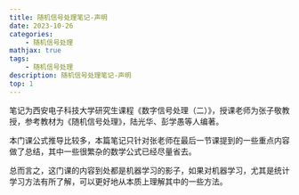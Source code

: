 ```yaml
---
title: 随机信号处理笔记-声明
date: 2023-10-26
categories: 
    - 随机信号处理
mathjax: true
tags: 
    - 随机信号处理
description: 随机信号处理笔记-声明
top: 1
---
```


笔记为西安电子科技大学研究生课程《数字信号处理（二）》，授课老师为张子敬教授，参考教材为《随机信号处理》，陆光华、彭学愚等人编著。

本门课公式推导比较多，本篇笔记只针对张老师在最后一节课提到的一些重点内容做了总结，其中一些很繁杂的数学公式已经尽量省去。

总而言之，这门课的内容到处都是机器学习的影子，如果对机器学习，尤其是统计学习方法有所了解，可以更好地从本质上理解其中的一些方法。